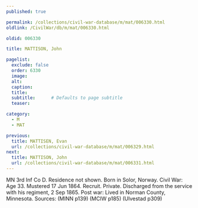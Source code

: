 ```yaml
---
published: true

permalink: /collections/civil-war-database/m/mat/006330.html
oldlink: /CivilWar/db/m/mat/006330.html

oldid: 006330

title: MATTISON, John

pagelist:
  exclude: false
  order: 6330
  image: 
  alt:
  caption:
  title:
  subtitle:      # Defaults to page subtitle
  teaser:

category: 
  - M 
  - MAT

previous:
  title: MATTISEN, Evan
  url: /collections/civil-war-database/m/mat/006329.html  
next:
  title: MATTISON, John
  url: /collections/civil-war-database/m/mat/006331.html   
---
```

MN 3rd Inf Co D. Residence not shown. Born in Solor, Norway. Civil War: Age 33. Mustered 17 Jun 1864. Recruit. Private. Discharged from the service with his regiment, 2 Sep 1865. Post war: Lived in Norman County, Minnesota. Sources: (MINN p139) (MCIW p185) (Ulvestad p309)